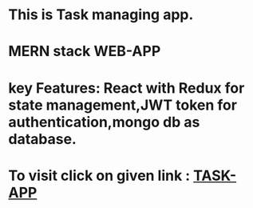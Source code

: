 # This is Task managing app.
# MERN stack WEB-APP
# key Features: React with Redux for state management,JWT token for authentication,mongo db as database.

# To  visit click on given link : [TASK-APP](https://task-app-mern.herokuapp.com/)


